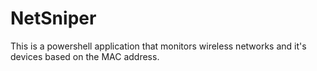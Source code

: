 # NetSniper

This is a powershell application that monitors wireless networks and it's devices based on the MAC address. 
